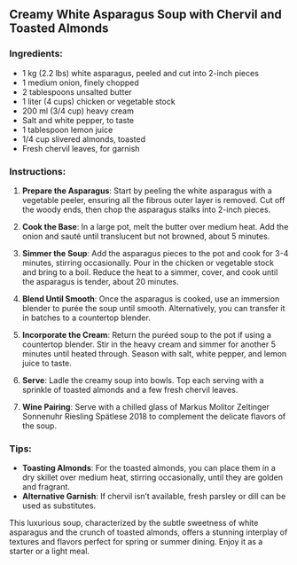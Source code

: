 ## Creamy White Asparagus Soup with Chervil and Toasted Almonds  

### Ingredients:

- 1 kg (2.2 lbs) white asparagus, peeled and cut into 2-inch pieces
- 1 medium onion, finely chopped
- 2 tablespoons unsalted butter
- 1 liter (4 cups) chicken or vegetable stock
- 200 ml (3/4 cup) heavy cream
- Salt and white pepper, to taste
- 1 tablespoon lemon juice
- 1/4 cup slivered almonds, toasted
- Fresh chervil leaves, for garnish

### Instructions:

1. **Prepare the Asparagus**: Start by peeling the white asparagus with a vegetable peeler, ensuring all the fibrous outer layer is removed. Cut off the woody ends, then chop the asparagus stalks into 2-inch pieces.

2. **Cook the Base**: In a large pot, melt the butter over medium heat. Add the onion and sauté until translucent but not browned, about 5 minutes.

3. **Simmer the Soup**: Add the asparagus pieces to the pot and cook for 3-4 minutes, stirring occasionally. Pour in the chicken or vegetable stock and bring to a boil. Reduce the heat to a simmer, cover, and cook until the asparagus is tender, about 20 minutes.

4. **Blend Until Smooth**: Once the asparagus is cooked, use an immersion blender to purée the soup until smooth. Alternatively, you can transfer it in batches to a countertop blender. 

5. **Incorporate the Cream**: Return the puréed soup to the pot if using a countertop blender. Stir in the heavy cream and simmer for another 5 minutes until heated through. Season with salt, white pepper, and lemon juice to taste.

6. **Serve**: Ladle the creamy soup into bowls. Top each serving with a sprinkle of toasted almonds and a few fresh chervil leaves.

7. **Wine Pairing**: Serve with a chilled glass of Markus Molitor Zeltinger Sonnenuhr Riesling Spätlese 2018 to complement the delicate flavors of the soup.

### Tips:
- **Toasting Almonds**: For the toasted almonds, you can place them in a dry skillet over medium heat, stirring occasionally, until they are golden and fragrant.
- **Alternative Garnish**: If chervil isn’t available, fresh parsley or dill can be used as substitutes.

This luxurious soup, characterized by the subtle sweetness of white asparagus and the crunch of toasted almonds, offers a stunning interplay of textures and flavors perfect for spring or summer dining. Enjoy it as a starter or a light meal.